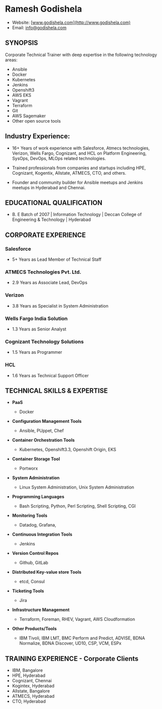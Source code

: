 # Ramesh Godishela

- Website: [www.godishela.com](http://www.godishela.com)
- Email: [info@godishela.com](mailto:info@godishela.com)

## SYNOPSIS

Corporate Technical Trainer with deep expertise in the following technology areas:

- Ansible
- Docker
- Kubernetes
- Jenkins
- Openshift3
- AWS EKS
- Vagrant
- Terraform
- Git
- AWS Sagemaker
- Other open source tools

## Industry Experience:

- 16+ Years of work experience with Salesforce, Atmecs technologies, Verizon, Wells Fargo, Cognizant, and HCL on Platform Engineering, SysOps, DevOps, MLOps related technologies.

- Trained professionals from companies and startups including HPE, Cognizant, Kogentix, Allstate, ATMECS, CTO, and others.

- Founder and community builder for Ansible meetups and Jenkins meetups in Hyderabad and Chennai.

## EDUCATIONAL QUALIFICATION

- B. E Batch of 2007 | Information Technology | Deccan College of Engineering & Technology | Hyderabad

## CORPORATE EXPERIENCE

### Salesforce
- 5+ Years as Lead Member of Technical Staff

### ATMECS Technologies Pvt. Ltd.
- 2.9 Years as Associate Lead, DevOps

### Verizon
- 3.8 Years as Specialist in System Administration

### Wells Fargo India Solution
- 1.3 Years as Senior Analyst

### Cognizant Technology Solutions
- 1.5 Years as Programmer

### HCL
- 1.6 Years as Technical Support Officer

## TECHNICAL SKILLS & EXPERTISE

- **PaaS**
  - Docker

- **Configuration Management Tools**
  - Ansible, PUppet, Chef

- **Container Orchestration Tools**
  - Kubernetes, Openshift3.3, Openshift Origin, EKS

- **Container Storage Tool**
  - Portworx

- **System Administration**
  - Linux System Administration, Unix System Administration

- **Programming Languages**
  - Bash Scripting, Python, Perl Scripting, Shell Scripting, CGI

- **Monitoring Tools**
  - Datadog, Grafana, 

- **Continuous Integration Tools**
  - Jenkins

- **Version Control Repos**
  - Github, GitLab

- **Distributed Key-value store Tools**
  - etcd, Consul

- **Ticketing Tools**
  - Jira

- **Infrastructure Management**
  - Terraform, Foreman, RHEV, Vagrant, AWS Cloudformation

- **Other Products/Tools**
  - IBM Tivoli, IBM LMT, BMC Perform and Predict, ADVISE, BDNA Normalize, BDNA Discover, UD10, CSP, VCM, ESPx

## TRAINING EXPERIENCE - Corporate Clients

- IBM, Bangalore
- HPE, Hyderabad
- Cognizant, Chennai
- Kogintex, Hyderabad
- Allstate, Bangalore
- ATMECS, Hyderabad
- CTO, Hyderabad

